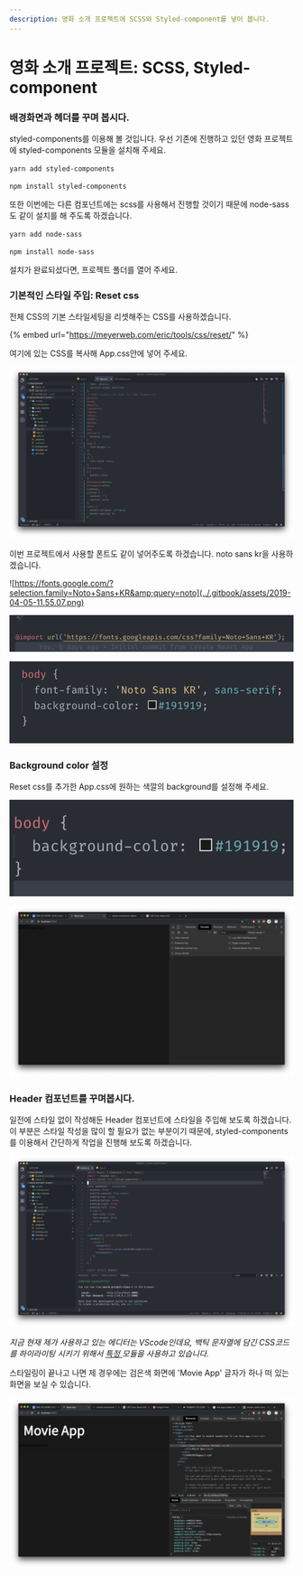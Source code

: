 ```yaml
---
description: 영화 소개 프로젝트에 SCSS와 Styled-component를 넣어 봅니다.
---
```


# 영화 소개 프로젝트: SCSS, Styled-component

### 배경화면과 헤더를 꾸며 봅시다.

styled-components를 이용해 볼 것입니다. 우선 기존에 진행하고 있던 영화 프로젝트에 styled-components 모듈을 설치해 주세요.

`yarn add styled-components`

`npm install styled-components`

또한 이번에는 다른 컴포넌트에는 scss를 사용해서 진행할 것이기 때문에 node-sass도 같이 설치를 해 주도록 하겠습니다.

`yarn add node-sass`

`npm install node-sass`

설치가 완료되셨다면, 프로젝트 폴더를 열어 주세요.

### 기본적인 스타일 주입: Reset css

전체 CSS의 기본 스타일세팅을 리셋해주는 CSS를 사용하겠습니다.

{% embed url="https://meyerweb.com/eric/tools/css/reset/" %}

여기에 있는 CSS를 복사해 App.css안에 넣어 주세요.

![Reset css](../.gitbook/assets/2019-04-05-8.21.36.png)

이번 프로젝트에서 사용할 폰트도 같이 넣어주도록 하겠습니다. noto sans kr을 사용하겠습니다.

![https://fonts.google.com/?selection.family=Noto+Sans+KR&amp;query=noto](../.gitbook/assets/2019-04-05-11.55.07.png)

![App.css &#xCD5C;&#xC0C1;&#xB2E8;&#xC5D0; &#xC801;&#xC6A9;&#xC2DC;&#xD0B4;](../.gitbook/assets/2019-04-05-11.55.40.png)

![&#xC801;&#xC6A9;](../.gitbook/assets/2019-04-05-11.56.09.png)

###  Background color 설정

Reset css를 추가한 App.css에 원하는 색깔의 background를 설정해 주세요.

![&#xBC30;&#xACBD;&#xC0C9;&#xC740; &#xC6D0;&#xD558;&#xB294; &#xC0C9;&#xC73C;&#xB85C; &#xD558;&#xC154;&#xB3C4; &#xB429;&#xB2C8;&#xB2E4;.](../.gitbook/assets/2019-04-05-8.22.04.png)

![&#xBC30;&#xACBD;&#xD654;&#xBA74;&#xC774; &#xB9CC;&#xB4E4;&#xC5B4; &#xC84C;&#xB124;&#xC694;.](../.gitbook/assets/2019-04-05-11.51.52.png)

### Header 컴포넌트를 꾸며봅시다.

일전에 스타일 없이 작성해둔 Header 컴포넌트에 스타일을 주입해 보도록 하겠습니다. 이 부분은 스타일 작성을 많이 할 필요가 없는 부분이기 때문에, styled-components를 이용해서 간단하게 작업을 진행해 보도록 하겠습니다. 

![styled-components&#xB294; sass&#xC758; &#xBB38;&#xBC95;&#xB3C4; &#xC9C0;&#xC6D0;&#xD574; &#xC90D;&#xB2C8;&#xB2E4;.](../.gitbook/assets/2019-04-05-12.02.47.png)

_지금 현재 제가 사용하고 있는 에디터는 VScode인데요, 백틱 문자열에 담긴 CSS코드를 하이라이팅 시키기 위해서_ [_특정_ ](https://marketplace.visualstudio.com/items?itemName=jpoissonnier.vscode-styled-components)_모듈을 사용하고 있습니다._

스타일링이 끝나고 나면 제 경우에는 검은색 화면에 'Movie App' 글자가 하나 떠 있는 화면을 보실 수 있습니다.

![](../.gitbook/assets/2019-04-05-12.06.29.png)

